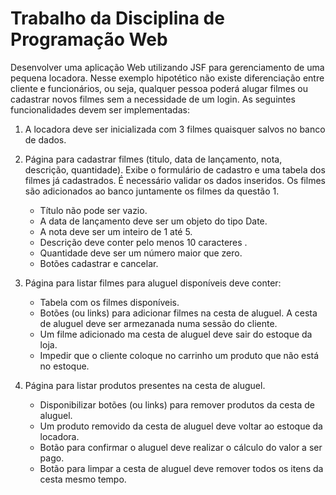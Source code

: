 # Trabalho da Disciplina de Programação Web

Desenvolver uma aplicação Web utilizando JSF para gerenciamento de uma pequena locadora. Nesse exemplo hipotético não existe diferenciação entre cliente e funcionários, ou seja, qualquer pessoa poderá alugar filmes ou cadastrar novos filmes sem a necessidade de um login. As seguintes funcionalidades devem ser implementadas:

1. A locadora deve ser inicializada com 3 filmes quaisquer salvos no banco de dados.


2. Página para cadastrar filmes (titulo, data de lançamento, nota, descrição, quantidade). Exibe o formulário de cadastro e uma tabela dos filmes já cadastrados. É necessário validar os dados inseridos. Os filmes são adicionados ao banco juntamente os filmes da questão 1.  
    * Título não pode ser vazio.
    * A data de lançamento deve ser um objeto do tipo Date.
    * A nota deve ser um inteiro de 1 até 5.
    * Descrição deve conter pelo menos 10 caracteres .
    * Quantidade deve ser um número maior que zero.
    * Botões cadastrar e cancelar.
    
    
3. Página para listar filmes para aluguel disponíveis deve conter:  
    * Tabela com os filmes disponíveis.
    * Botões (ou links) para adicionar filmes na cesta de aluguel. A cesta de aluguel deve ser armezanada numa sessão do cliente.
    * Um filme adicionado ma cesta de aluguel deve sair do estoque da loja.
    * Impedir que o cliente coloque no carrinho um produto que não está no estoque.
    
    
4. Página para listar produtos presentes na cesta de aluguel.
    * Disponibilizar botões (ou links) para remover produtos da cesta de aluguel.
    * Um produto removido da cesta de aluguel deve voltar ao estoque da locadora.
    * Botão para confirmar o aluguel deve realizar o cálculo do valor a ser pago.
    * Botão para limpar a cesta de aluguel deve remover todos os itens da cesta mesmo tempo.
